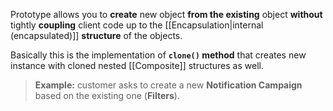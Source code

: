 Prototype allows you to **create** new object **from the existing** object **without** tightly **coupling** client code up to the [[Encapsulation|internal (encapsulated)]] **structure** of the objects.

Basically this is the implementation of **`clone()` method** that creates new instance with cloned nested [[Composite]] structures as well.

> **Example:** customer asks to create a new **Notification Campaign** based on the existing one (**Filters**).
